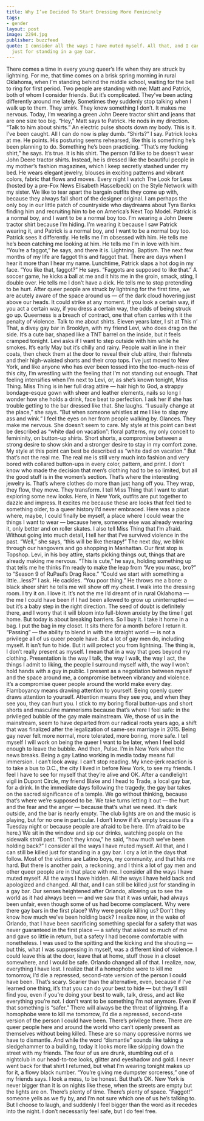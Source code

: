 ```yaml
---
title: Why I’ve Decided To Start Dressing More Femininely
tags:
- gender
layout: post
image: 2294.jpg
publisher: buzzfeed
quote: I consider all the ways I have muted myself. All that, and I can still be killed
  just for standing in a gay bar.
---
```


There comes a time in every young queer’s life when they are struck by lightning.
For me, that time comes on a brisk spring morning in rural Oklahoma, when I’m standing behind the middle school, waiting for the bell to ring for first period. Two people are standing with me: Matt and Patrick, both of whom I consider friends. But it’s complicated. They’ve been acting differently around me lately. Sometimes they suddenly stop talking when I walk up to them. They smirk. They know something I don’t. It makes me nervous.
Today, I’m wearing a green John Deere tractor shirt and jeans that are one size too big.
“Hey,” Matt says to Patrick. He nods in my direction. “Talk to him about shirts.”
An electric pulse shoots down my body. This is it. I’ve been caught. All I can do now is play dumb.
“Shirts?” I say.
Patrick looks at me. He points. His posturing seems rehearsed, like this is something he’s been planning to do. Something he’s been practicing.
“That’s my fucking shirt,” he says.
It’s true. It is his shirt.
The person I’d like to be doesn’t wear John Deere tractor shirts. Instead, he is dressed like the beautiful people in my mother’s fashion magazines, which I keep secretly stashed under my bed. He wears elegant jewelry, blouses in exciting patterns and vibrant colors, fabric that flows and moves.
Every night I watch The Look for Less (hosted by a pre-Fox News Elisabeth Hasselbeck) on the Style Network with my sister. We like to tear apart the bargain outfits they come up with, because they always fall short of the designer original. I am perhaps the only boy in our little patch of countryside who daydreams about Tyra Banks finding him and recruiting him to be on America’s Next Top Model.
Patrick is a normal boy, and I want to be a normal boy too. 
I’m wearing a John Deere tractor shirt because I’m hiding. I’m wearing it because I saw Patrick wearing it, and Patrick is a normal boy, and I want to be a normal boy too.
Patrick sees it differently. He tells me I’m obsessed with him. He tells me he’s been catching me looking at him. He tells me I’m in love with him. “You’re a faggot,” he says, and there it is. Lightning. Baptism.
The next few months of my life are faggot this and faggot that. There are days when I hear it more than I hear my name. Lunchtime, Patrick slaps a hot dog in my face. “You like that, faggot?” He says. “Faggots are supposed to like that.” A soccer game, he kicks a ball at me and it hits me in the groin, smack, sting, I double over. He tells me I don’t have a dick. He tells me to stop pretending to be hurt.
After queer people are struck by lightning for the first time, we are acutely aware of the space around us — of the dark cloud hovering just above our heads. It could strike at any moment. If you look a certain way, if you act a certain way, if you dress a certain way, the odds of being struck go up. Queerness is a breach of contract, one that often carries with it the penalty of violence.
Talk to me about shirts.
Eleven years later, I sit at This n’ That, a divey gay bar in Brooklyn, with my friend Levi, who does drag on the side. It’s a cute bar, shaped like a TNT barrel on the inside, but it feels cramped tonight. Levi asks if I want to step outside with him while he smokes. It’s early May but it’s chilly and rainy. People wait in line in their coats, then check them at the door to reveal their club attire, their fishnets and their high-waisted shorts and their crop tops.
I’ve just moved to New York, and like anyone who has ever been tossed into the too-much-ness of this city, I’m wrestling with the feeling that I’m not standing out enough. That feeling intensifies when I’m next to Levi, or, as she’s known tonight, Miss Thing.
Miss Thing is in her full drag attire — hair high to God, a strappy bondage-esque gown with sheer and leather elements, nails so long I wonder how she holds a drink, face beat to perfection. I ask her if she has trouble getting to the bar dressed like that. She laughs. “I usually change at the place,” she says. “But when someone whistles at me I like to slap my ass and wink.” I feel the eyes on her from people walking by. Glances. They make me nervous. She doesn’t seem to care.
My style at this point can best be described as “white dad on vacation”: floral patterns, my only conceit to femininity, on button-up shirts. Short shorts, a compromise between a strong desire to show skin and a stronger desire to stay in my comfort zone.
My style at this point can best be described as “white dad on vacation.”
But that’s not the real me. The real me is still very much into fashion and very bored with collared button-ups in every color, pattern, and print. I don’t know who made the decision that men’s clothing had to be so limited, but all the good stuff is in the women’s section. That’s where the interesting jewelry is. That’s where clothes do more than just hang off you. They wrap, they flow, they move. They transform.
I tell Miss Thing that I want to start exploring some new looks. Here, in New York, outfits are put together to dazzle and impress. It excites me because these are looks that feel tied to something older, to a queer history I’d never embraced. Here was a place where, maybe, I could finally be myself, a place where I could wear the things I want to wear — because here, someone else was already wearing it, only better and on roller skates.
I also tell Miss Thing that I’m afraid. Without going into much detail, I tell her that I’ve survived violence in the past. “Well,” she says, “this will be like therapy!”
The next day, we blink through our hangovers and go shopping in Manhattan. Our first stop is Topshop. Levi, in his boy attire, starts picking things out, things that are already making me nervous. “This is cute,” he says, holding something up that tells me he thinks I’m ready to make the leap from “Are you masc, bro?” to “Season 9 of RuPaul’s Drag Race.”
“Could we start with something a little…less?” I ask.
He cackles. “You poor thing.”
He throws me a bone: a black sheer shirt he tells me will show off my chest. I walk into the dressing room. I try it on. I love it. It’s not the me I’d dreamt of in rural Oklahoma — the me I could have been if I had been allowed to grow up uninterrupted — but it’s a baby step in the right direction. The seed of doubt is definitely there, and I worry that it will bloom into full-blown anxiety by the time I get home. But today is about breaking barriers. So I buy it.
I take it home in a bag. I put the bag in my closet. It sits there for a month before I return it.
“Passing” — the ability to blend in with the straight world — is not a privilege all of us queer people have. But a lot of gay men do, including myself. It isn’t fun to hide. But it will protect you from lightning.
The thing is, I don’t really present as myself. I mean that in a way that goes beyond my clothing. Presentation is the way I talk, the way I walk, the way I act, the things I admit to liking, the people I surround myself with, the way I won’t hold hands with a guy in public. I present as a negotiation between myself and the space around me, a compromise between vibrancy and violence. It’s a compromise queer people around the world make every day. Flamboyancy means drawing attention to yourself. Being openly queer draws attention to yourself. Attention means they see you, and when they see you, they can hurt you.
I stick to my boring floral button-ups and short shorts and masculine mannerisms because that’s where I feel safe: in the privileged bubble of the gay male mainstream.
We, those of us in the mainstream, seem to have departed from our radical roots years ago, a shift that was finalized after the legalization of same-sex marriage in 2015. Being gay never felt more normal, more tolerated, more boring, more safe. I tell myself I will work on being the queer I want to be later, when I feel bold enough to leave the bubble.
And then, Pulse.
I’m in New York when the news breaks. Being a gay Latino working in media today means full immersion. I can’t look away. I can’t stop reading. My knee-jerk reaction is to take a bus to D.C., the city I lived in before New York, to see my friends. I feel I have to see for myself that they’re alive and OK.
After a candlelight vigil in Dupont Circle, my friend Blake and I head to Trade, a local gay bar, for a drink. In the immediate days following the tragedy, the gay bar takes on the sacred significance of a temple. We go without thinking, because that’s where we’re supposed to be. We take turns letting it out — the hurt and the fear and the anger — because that’s what we need.
It’s dark outside, and the bar is nearly empty. The club lights are on and the music is playing, but for no one in particular. I don’t know if it’s empty because it’s a Tuesday night or because people are afraid to be here. (I’m afraid to be here.) We sit in the window and sip our drinks, watching people on the sidewalk stroll past. “Don’t they know,” he said, “how much we’ve been holding back?”
I consider all the ways I have muted myself. All that, and I can still be killed just for standing in a gay bar.
I cry a lot in the days that follow. Most of the victims are Latino boys, my community, and that hits me hard. But there is another pain, a reckoning, and I think a lot of gay men and other queer people are in that place with me. I consider all the ways I have muted myself. All the ways I have hidden. All the ways I have held back and apologized and changed. All that, and I can still be killed just for standing in a gay bar.
Our senses heightened after Orlando, allowing us to see the world as it had always been — and we saw that it was unfair, had always been unfair, even though some of us had become complacent. Why were there gay bars in the first place? Why were people killing us?
Don’t they know how much we’ve been holding back?
I realize now, in the wake of Orlando, that I have been sacrificing something special for a safety that was never guaranteed in the first place — a safety that asked so much of me and gave so little in return, but a safety I had become comfortable with nonetheless.
I was used to the spitting and the kicking and the shouting — but this, what I was suppressing in myself, was a different kind of violence. I could leave this at the door, leave that at home, stuff those in a closet somewhere, and I would be safe.
Orlando changed all of that.
I realize, now, everything I have lost. I realize that if a homophobe were to kill me tomorrow, I’d die a repressed, second-rate version of the person I could have been. That’s scary. Scarier than the alternative, even, because if I’ve learned one thing, it’s that you can do your best to hide — but they’ll still find you, even if you’re doing your best to walk, talk, dress, and act like everything you’re not. I don’t want to be something I’m not anymore. Even if that something is “safer.” There will always be the threat of lightning.
If a homophobe were to kill me tomorrow, I’d die a repressed, second-rate version of the person I could have been.
There’s privilege there. There are queer people here and around the world who can’t openly present as themselves without being killed. These are so many oppressive norms we have to dismantle. And while the word “dismantle” sounds like taking a sledgehammer to a building, today it looks more like skipping down the street with my friends.
The four of us are drunk, stumbling out of a nightclub in our head-to-toe looks, glitter and eyeshadow and gold. I never went back for that shirt I returned, but what I’m wearing tonight makes up for it, a flowy black number. “You’re giving me dumpster sorceress,” one of my friends says. I look a mess, to be honest. But that’s OK. New York is never bigger than it is on nights like these, when the streets are empty but the lights are on. There’s plenty of time. There’s plenty of space.
“Faggot!” someone yells as we fly by, and I’m not sure which one of us he’s talking to. But I choose to laugh, and suddenly I feel bigger than the word as it recedes into the night.
I don’t necessarily feel safe, but I do feel free.